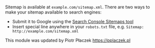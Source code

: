 Sitemap is available at `example.com/sitemap.xml`. There are two ways to make your sitemap available to search engines:

+ Submit it to Google using the [Search Console Sitemaps tool](https://www.google.com/webmasters/tools/sitemap-list)
+ Insert special line anywhere in your `robots.txt` file, e.g. `Sitemap: http://example.com/sitemap.xml`

This module was updated by Piotr Płaczek https://pplaczek.pl